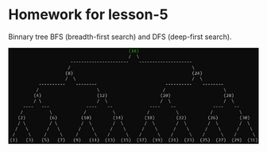 # Homework for lesson-5

Binnary tree BFS (breadth-first search) and DFS (deep-first search).

![Sample app](https://raw.githubusercontent.com/orlfi/GeekBrains/alg.Lesson-5/2.Algorithms/Lesson-5/Homework/BinnaryTree.gif)

